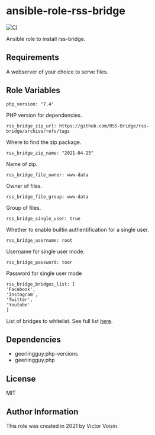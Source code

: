 # ansible-role-rss-bridge

[![CI](https://github.com/vvision/ansible-role-rss-bridge/workflows/CI/badge.svg?event=push)](https://github.com/vvision/ansible-role-rss-bridge/actions?query=workflow%3ACI)

Ansible role to install rss-bridge.

## Requirements

A webserver of your choice to serve files.

## Role Variables

    php_version: "7.4"

PHP version for dependencies.

    rss_bridge_zip_url: https://github.com/RSS-Bridge/rss-bridge/archive/refs/tags

Where to find the zip package.

    rss_bridge_zip_name: "2021-04-25"

Name of zip.

    rss_bridge_file_owner: www-data

Owner of files.

    rss_bridge_file_group: www-data

Group of files.
    
    rss_bridge_single_user: true

Whether to enable builtin authentification for a single user.

    rss_bridge_username: root

Username for single user mode.

    rss_bridge_password: toor

Password for single user mode
    
    rss_bridge_bridges_list: [
    'Facebook',
    'Instagram',
    'Twitter',
    'Youtube'
    ]

List of bridges to whitelist. See full list [here](https://github.com/RSS-Bridge/rss-bridge/tree/master/bridges).

## Dependencies

* geerlingguy.php-versions
* geerlingguy.php

## License

MIT

## Author Information

This role was created in 2021 by Victor Voisin.

